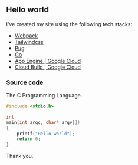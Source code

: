## Hello world

I've created my site using the following tech stacks:

- [Webpack](https://webpack.js.org/)
- [Tailwindcss](https://tailwindcss.com/)
- [Pug](https://pugjs.org/)
- [Go](https://golang.org/)
- [App Engine | Google Cloud](https://cloud.google.com/appengine/)
- [Cloud Build | Google Cloud](https://cloud.google.com/cloud-build/)

### Source code

The C Programming Language.

```c
#include <stdio.h>

int
main(int argc, char* argv[])
{
    printf("Hello world");
    return 0;
}
```

Thank you,
